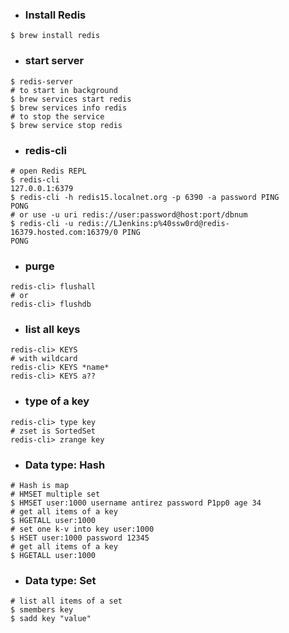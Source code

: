 - ### Install Redis
```shell
$ brew install redis
```

- ### start server
```shell
$ redis-server
# to start in background
$ brew services start redis
$ brew services info redis
# to stop the service
$ brew service stop redis
```

- ### redis-cli
```shell
# open Redis REPL
$ redis-cli
127.0.0.1:6379
$ redis-cli -h redis15.localnet.org -p 6390 -a password PING
PONG
# or use -u uri redis://user:password@host:port/dbnum
$ redis-cli -u redis://LJenkins:p%40ssw0rd@redis-16379.hosted.com:16379/0 PING
PONG
```

- ### purge
```shell
redis-cli> flushall
# or
redis-cli> flushdb
```

- ### list all keys
```shell
redis-cli> KEYS
# with wildcard
redis-cli> KEYS *name*
redis-cli> KEYS a??
```

- ### type of a key
```shell
redis-cli> type key
# zset is SortedSet
redis-cli> zrange key
```

- ### Data type: Hash
```shell
# Hash is map
# HMSET multiple set
$ HMSET user:1000 username antirez password P1pp0 age 34
# get all items of a key
$ HGETALL user:1000
# set one k-v into key user:1000
$ HSET user:1000 password 12345
# get all items of a key
$ HGETALL user:1000
```

- ### Data type: Set
```shell
# list all items of a set
$ smembers key
$ sadd key "value"
```
